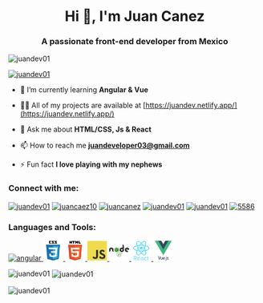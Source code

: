 <h1 align="center">Hi 👋, I'm Juan Canez</h1>
<h3 align="center">A passionate front-end developer from Mexico</h3>

<p align="left"> <img src="https://komarev.com/ghpvc/?username=juandev01&label=Profile%20views&color=0e75b6&style=flat" alt="juandev01" /> </p>

<p align="left"> <a href="https://github.com/ryo-ma/github-profile-trophy"><img src="https://github-profile-trophy.vercel.app/?username=juandev01" alt="juandev01" /></a> </p>

- 🌱 I’m currently learning **Angular & Vue**

- 👨‍💻 All of my projects are available at [https://juandev.netlify.app/](https://juandev.netlify.app/)

- 💬 Ask me about **HTML/CSS, Js & React**

- 📫 How to reach me **juandeveloper03@gmail.com**

- ⚡ Fun fact **I love playing with my nephews**

<h3 align="left">Connect with me:</h3>
<p align="left">
<a href="https://codepen.io/juandev01" target="blank"><img align="center" src="https://raw.githubusercontent.com/rahuldkjain/github-profile-readme-generator/master/src/images/icons/Social/codepen.svg" alt="juandev01" height="30" width="40" /></a>
<a href="https://twitter.com/juancaez10" target="blank"><img align="center" src="https://raw.githubusercontent.com/rahuldkjain/github-profile-readme-generator/master/src/images/icons/Social/twitter.svg" alt="juancaez10" height="30" width="40" /></a>
<a href="https://linkedin.com/in/juancanez" target="blank"><img align="center" src="https://raw.githubusercontent.com/rahuldkjain/github-profile-readme-generator/master/src/images/icons/Social/linked-in-alt.svg" alt="juancanez" height="30" width="40" /></a>
<a href="https://fb.com/juandev01" target="blank"><img align="center" src="https://raw.githubusercontent.com/rahuldkjain/github-profile-readme-generator/master/src/images/icons/Social/facebook.svg" alt="juandev01" height="30" width="40" /></a>
<a href="https://instagram.com/juandev01" target="blank"><img align="center" src="https://raw.githubusercontent.com/rahuldkjain/github-profile-readme-generator/master/src/images/icons/Social/instagram.svg" alt="juandev01" height="30" width="40" /></a>
<a href="https://discord.gg/5586" target="blank"><img align="center" src="https://raw.githubusercontent.com/rahuldkjain/github-profile-readme-generator/master/src/images/icons/Social/discord.svg" alt="5586" height="30" width="40" /></a>
</p>

<h3 align="left">Languages and Tools:</h3>
<p align="left"> <a href="https://angular.io" target="_blank" rel="noreferrer"> <img src="https://angular.io/assets/images/logos/angular/angular.svg" alt="angular" width="40" height="40"/> </a> <a href="https://www.w3schools.com/css/" target="_blank" rel="noreferrer"> <img src="https://raw.githubusercontent.com/devicons/devicon/master/icons/css3/css3-original-wordmark.svg" alt="css3" width="40" height="40"/> </a> <a href="https://www.w3.org/html/" target="_blank" rel="noreferrer"> <img src="https://raw.githubusercontent.com/devicons/devicon/master/icons/html5/html5-original-wordmark.svg" alt="html5" width="40" height="40"/> </a> <a href="https://developer.mozilla.org/en-US/docs/Web/JavaScript" target="_blank" rel="noreferrer"> <img src="https://raw.githubusercontent.com/devicons/devicon/master/icons/javascript/javascript-original.svg" alt="javascript" width="40" height="40"/> </a> <a href="https://nodejs.org" target="_blank" rel="noreferrer"> <img src="https://raw.githubusercontent.com/devicons/devicon/master/icons/nodejs/nodejs-original-wordmark.svg" alt="nodejs" width="40" height="40"/> </a> <a href="https://reactjs.org/" target="_blank" rel="noreferrer"> <img src="https://raw.githubusercontent.com/devicons/devicon/master/icons/react/react-original-wordmark.svg" alt="react" width="40" height="40"/> </a> <a href="https://vuejs.org/" target="_blank" rel="noreferrer"> <img src="https://raw.githubusercontent.com/devicons/devicon/master/icons/vuejs/vuejs-original-wordmark.svg" alt="vuejs" width="40" height="40"/> </a> </p>

<p><img align="left" src="https://github-readme-stats.vercel.app/api/top-langs?username=juandev01&show_icons=true&locale=en&layout=compact" alt="juandev01" /></p>

<p>&nbsp;<img align="center" src="https://github-readme-stats.vercel.app/api?username=juandev01&show_icons=true&locale=en" alt="juandev01" /></p>

<p><img align="center" src="https://github-readme-streak-stats.herokuapp.com/?user=juandev01&" alt="juandev01" /></p>
